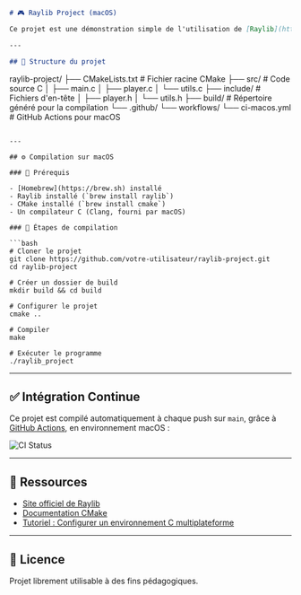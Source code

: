 ```markdown
# 🎮 Raylib Project (macOS)

Ce projet est une démonstration simple de l'utilisation de [Raylib](https://www.raylib.com/) en C, avec une structure propre basée sur CMake. Il est conçu pour être compilé nativement sur **macOS**, avec prise en charge de l’intégration continue via GitHub Actions.

---

## 📁 Structure du projet

```

raylib-project/
├── CMakeLists.txt           # Fichier racine CMake
├── src/                     # Code source C
│   ├── main.c
│   ├── player.c
│   └── utils.c
├── include/                 # Fichiers d'en-tête
│   ├── player.h
│   └── utils.h
├── build/                   # Répertoire généré pour la compilation
└── .github/
└── workflows/
└── ci-macos.yml     # GitHub Actions pour macOS

````

---

## ⚙️ Compilation sur macOS

### 📌 Prérequis

- [Homebrew](https://brew.sh) installé
- Raylib installé (`brew install raylib`)
- CMake installé (`brew install cmake`)
- Un compilateur C (Clang, fourni par macOS)

### 🚀 Étapes de compilation

```bash
# Cloner le projet
git clone https://github.com/votre-utilisateur/raylib-project.git
cd raylib-project

# Créer un dossier de build
mkdir build && cd build

# Configurer le projet
cmake ..

# Compiler
make

# Exécuter le programme
./raylib_project
````

---

## ✅ Intégration Continue

Ce projet est compilé automatiquement à chaque push sur `main`, grâce à [GitHub Actions](https://github.com/features/actions), en environnement macOS :

![CI Status](https://github.com/votre-utilisateur/raylib-project/actions/workflows/ci-macos.yml/badge.svg)

---

## 🧠 Ressources

* [Site officiel de Raylib](https://www.raylib.com/)
* [Documentation CMake](https://cmake.org/documentation/)
* [Tutoriel : Configurer un environnement C multiplateforme](https://inseecadmin-my.sharepoint.com/:b:/g/personal/bmnassri_ece_fr/EYsX4UbujQFEnU_6CAIs-ZQBT2R4GEw91A9mLdoQ6OxT7w?e=02gp4M)

---

## 📄 Licence

Projet librement utilisable à des fins pédagogiques.

```